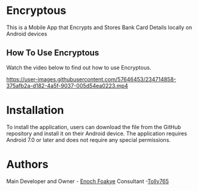 # Encryptous

This is a Mobile App that Encrypts and Stores Bank Card Details locally on Android devices 

## How To Use Encryptous

Watch the video below to find out how to use Encryptous.


https://user-images.githubusercontent.com/57646453/234714858-375afb2a-d182-4a5f-9037-005d54ea0223.mp4


# Installation
To install the application, users can download the file from the GitHub repository and install it on their Android device. The application requires Android 7.0 or later and does not require any special permissions.

# Authors 

Main Developer and Owner - [Enoch Foakye](https://github.com/enochfoakye)
Consultant -[Tolly765](https://github.com/tolly765)
